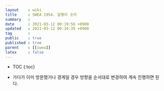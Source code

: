 ```yaml
---
layout    : wiki
title     : SWEA 1954. 달팽이 숫자
summary   : 
date      : 2021-03-12 00:19:56 +0900
updated   : 2021-03-12 00:34:39 +0900
tag       : 
public    : true
published : true
parent    : [[swea]]
latex     : false
---
```

* TOC
{:toc}

- 가다가 이미 방문했거나 경계일 경우 방향을 순서대로 변경하여 계속 진행하면 된다.
